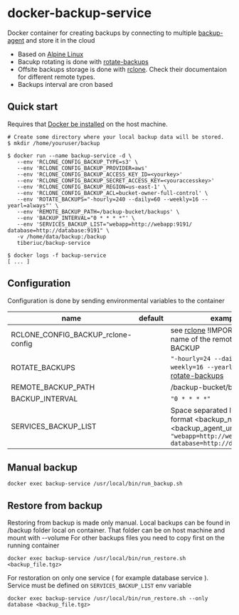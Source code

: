 # docker-backup-service
Docker container for creating backups by connecting to multiple [backup-agent](https://github.com/tiberiuc/docker-backup-agent) and store it in the cloud

* Based on  [Alpine Linux](https://alpinelinux.org/)
* Bacukp rotating is done with [rotate-backups](https://github.com/xolox/python-rotate-backups)
* Offsite backups storage is done with [rclone](https://rclone.org/l). Check their documentaion for different remote types.
* Backups interval are cron based

## Quick start

Requires that [Docker be installed](https://docs.docker.com/engine/installation/) on the host machine.

```
# Create some directory where your local backup data will be stored.
$ mkdir /home/youruser/backup

$ docker run --name backup-service -d \
   --env 'RCLONE_CONFIG_BACKUP_TYPE=s3' \
   --env 'RCLONE_CONFIG_BACKUP_PROVIDER=aws'
   --env 'RCLONE_CONFIG_BACKUP_ACCESS_KEY_ID=<yourkey>'
   --env 'RCLONE_CONFIG_BACKUP_SECRET_ACCESS_KEY=<youraccesskey>'
   --env 'RCLONE_CONFIG_BACKUP_REGION=us-east-1' \
   --env 'RCLONE_CONFIG_BACKUP_ACL=bucket-owner-full-control' \
   --env 'ROTATE_BACKUPS="-hourly=240 --daily=60 --weekly=16 --yearl=always"' \
   --env 'REMOTE_BACKUP_PATH=/backup-bucket/backups' \
   --env 'BACKUP_INTERVAL="0 * * * *"' \
   --env 'SERVICES_BACKUP_LIST="webapp=http://webapp:9191/  database=http://database:9191" \
   -v /home/data/backup:/backup
   tiberiuc/backup-service

$ docker logs -f backup-service
[ ... ]
```


## Configuration

Configuration is done by sending environmental variables to the container

| name | default | example |
| ---- | ------- | --- |
|RCLONE_CONFIG_BACKUP_rclone-config |  | see [rclone](https://rclone.org/l) !IMPORTANT!  the name of the remote should be BACKUP|
|ROTATE_BACKUPS| | `"-hourly=24 --daily=60 --weekly=16 --yearl=always"` see [rotate-backups](https://github.com/xolox/python-rotate-backups)|
|REMOTE_BACKUP_PATH| |/backup-bucket/backup |
|BACKUP_INTERVAL | | `"0 * * * *"` |
|SERVICES_BACKUP_LIST| | Space separated list of values in format <backup_name>=<backup_agent_url> ex: `"webapp=http://webapp:9191  database=http://database:9191"` |


## Manual backup

```
docker exec backup-service /usr/local/bin/run_backup.sh
```

## Restore from backup

Restoring from backup is made only manual. Local backups can be found in /backup folder local on container. That folder can be on host machine and mount with --volume
For other backups files you need to copy first on the running container
```
docker exec backup-service /usr/local/bin/run_restore.sh <backup_file.tgz>
```

For restoration on only one service ( for example database service ). Service must be defined on `SERVICES_BACKUP_LIST` env variable
```
docker exec backup-service /usr/local/bin/run_restore.sh --only database <backup_file.tgz>
```

